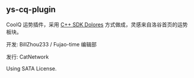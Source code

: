 ## ys-cq-plugin

CoolQ 运势插件，采用 [C++ SDK Dolores](https://github.com/cqmoe/cqcppsdk) 方式做成，灵感来自洛谷首页的运势板块。

开发: BillZhou233 / Fujao-time 编辑部

发行: CatNetwork

Using SATA License.